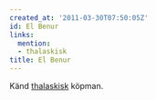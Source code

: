 ```yaml
---
created_at: '2011-03-30T07:50:05Z'
id: El Benur
links:
  mention:
  - thalaskisk
title: El Benur
---
```


Känd [thalaskisk] köpman.

  [thalaskisk]: thalaskisk
